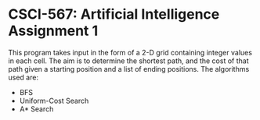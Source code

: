 # CSCI-567: Artificial Intelligence Assignment 1

This program takes input in the form of a 2-D grid containing integer values in each cell. The aim is to determine the shortest path, and the cost of that path given a starting position and a list of ending positions. The algorithms used are:
- BFS
- Uniform-Cost Search
- A* Search
